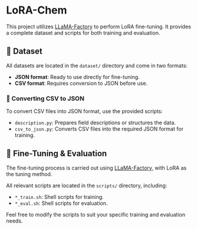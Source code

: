 # LoRA-Chem

This project utilizes [LLaMA-Factory](https://github.com/hiyouga/LLaMA-Factory) to perform LoRA fine-tuning. It provides a complete dataset and scripts for both training and evaluation.

## 📁 Dataset

All datasets are located in the `dataset/` directory and come in two formats:

- **JSON format**: Ready to use directly for fine-tuning.
- **CSV format**: Requires conversion to JSON before use.

### 🔧 Converting CSV to JSON

To convert CSV files into JSON format, use the provided scripts:

- `description.py`: Prepares field descriptions or structures the data.
- `csv_to_json.py`: Converts CSV files into the required JSON format for training.

## 🧠 Fine-Tuning & Evaluation

The fine-tuning process is carried out using [LLaMA-Factory](https://github.com/hiyouga/LLaMA-Factory), with LoRA as the tuning method.

All relevant scripts are located in the `scripts/` directory, including:

- `*_train.sh`: Shell scripts for training.
- `*_eval.sh`: Shell scripts for evaluation.

Feel free to modify the scripts to suit your specific training and evaluation needs.
